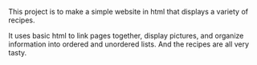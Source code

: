 This project is to make a simple website in html that displays a variety of recipes.

It uses basic html to link pages together, display pictures, and organize information into ordered and unordered lists. And the recipes are all very tasty.